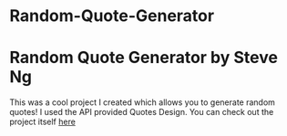 # Random-Quote-Generator


<h1>Random Quote Generator by Steve Ng</h1>
<p>This was a cool project I created which allows you to generate random quotes! I used the API provided Quotes Design. 
You can check out the project itself <a href = "https://steve-ng562.github.io/Random-Quote-Generator/">here</a></p>
